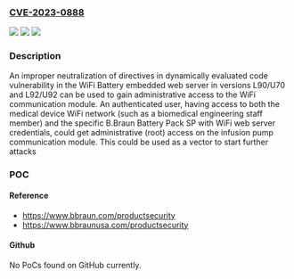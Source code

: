 ### [CVE-2023-0888](https://cve.mitre.org/cgi-bin/cvename.cgi?name=CVE-2023-0888)
![](https://img.shields.io/static/v1?label=Product&message=Space%20Battery%20Pack%20SP%20with%20Wi-Fi&color=blue)
![](https://img.shields.io/static/v1?label=Version&message=0%3C%3D%20053L000092%20&color=brighgreen)
![](https://img.shields.io/static/v1?label=Vulnerability&message=CWE-95%20Eval%20injection&color=brighgreen)

### Description

An improper neutralization of directives in dynamically evaluated code vulnerability in the WiFi Battery embedded web server in versions L90/U70 and L92/U92 can be used to gain administrative access to the WiFi communication module. An authenticated user, having access to both the medical device WiFi network (such as a biomedical engineering staff member) and the specific B.Braun Battery Pack SP with WiFi web server credentials, could get administrative (root) access on the infusion pump communication module. This could be used as a vector to start further attacks

### POC

#### Reference
- https://www.bbraun.com/productsecurity
- https://www.bbraunusa.com/productsecurity

#### Github
No PoCs found on GitHub currently.

